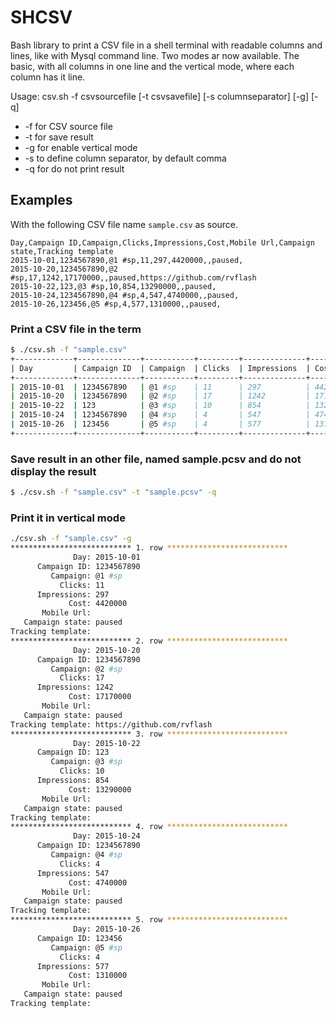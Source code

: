 # SHCSV 

Bash library to print a CSV file in a shell terminal with readable columns and lines, like with Mysql command line.
Two modes ar now available. The basic, with all columns in one line and the vertical mode, where each column has it line.

Usage: csv.sh -f csvsourcefile [-t csvsavefile] [-s columnseparator] [-g] [-q]
* -f for CSV source file
* -t for save result
* -g for enable vertical mode
* -s to define column separator, by default comma
* -q for do not print result

## Examples 

With the following CSV file name `sample.csv` as source.

```csv
Day,Campaign ID,Campaign,Clicks,Impressions,Cost,Mobile Url,Campaign state,Tracking template
2015-10-01,1234567890,@1 #sp,11,297,4420000,,paused,
2015-10-20,1234567890,@2 #sp,17,1242,17170000,,paused,https://github.com/rvflash
2015-10-22,123,@3 #sp,10,854,13290000,,paused,
2015-10-24,1234567890,@4 #sp,4,547,4740000,,paused,
2015-10-26,123456,@5 #sp,4,577,1310000,,paused,
````

### Print a CSV file in the term

```bash
$ ./csv.sh -f "sample.csv"
+-------------+--------------+-----------+---------+--------------+-----------+-------------+-----------------+-----------------------------+
| Day         | Campaign ID  | Campaign  | Clicks  | Impressions  | Cost      | Mobile Url  | Campaign state  | Tracking template           |
+-------------+--------------+-----------+---------+--------------+-----------+-------------+-----------------+-----------------------------+
| 2015-10-01  | 1234567890   | @1 #sp    | 11      | 297          | 4420000   |             | paused          |                             |
| 2015-10-20  | 1234567890   | @2 #sp    | 17      | 1242         | 17170000  |             | paused          | https://github.com/rvflash  |
| 2015-10-22  | 123          | @3 #sp    | 10      | 854          | 13290000  |             | paused          |                             |
| 2015-10-24  | 1234567890   | @4 #sp    | 4       | 547          | 4740000   |             | paused          |                             |
| 2015-10-26  | 123456       | @5 #sp    | 4       | 577          | 1310000   |             | paused          |                             |
+-------------+--------------+-----------+---------+--------------+-----------+-------------+-----------------+-----------------------------+
````

### Save result in an other file, named sample.pcsv and do not display the result

```bash
$ ./csv.sh -f "sample.csv" -t "sample.pcsv" -q
````

### Print it in vertical mode

```bash
./csv.sh -f "sample.csv" -g
*************************** 1. row ***************************
              Day: 2015-10-01
      Campaign ID: 1234567890
         Campaign: @1 #sp
           Clicks: 11
      Impressions: 297
             Cost: 4420000
       Mobile Url:
   Campaign state: paused
Tracking template:
*************************** 2. row ***************************
              Day: 2015-10-20
      Campaign ID: 1234567890
         Campaign: @2 #sp
           Clicks: 17
      Impressions: 1242
             Cost: 17170000
       Mobile Url:
   Campaign state: paused
Tracking template: https://github.com/rvflash
*************************** 3. row ***************************
              Day: 2015-10-22
      Campaign ID: 123
         Campaign: @3 #sp
           Clicks: 10
      Impressions: 854
             Cost: 13290000
       Mobile Url:
   Campaign state: paused
Tracking template:
*************************** 4. row ***************************
              Day: 2015-10-24
      Campaign ID: 1234567890
         Campaign: @4 #sp
           Clicks: 4
      Impressions: 547
             Cost: 4740000
       Mobile Url:
   Campaign state: paused
Tracking template:
*************************** 5. row ***************************
              Day: 2015-10-26
      Campaign ID: 123456
         Campaign: @5 #sp
           Clicks: 4
      Impressions: 577
             Cost: 1310000
       Mobile Url:
   Campaign state: paused
Tracking template:
````